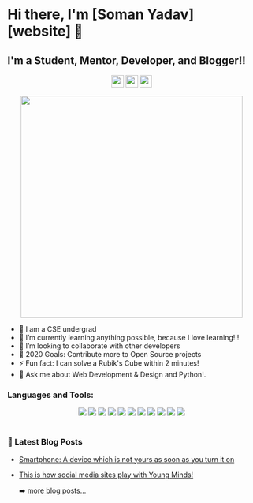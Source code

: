 # Hi there, I'm [Soman Yadav][website] 👋

## I'm a Student, Mentor, Developer, and Blogger!!
<p align='center'>
<a href="https://github.com/somanyadav/"><img src="https://img.shields.io/badge/GitHub-100000?&logo=github&logoColor=white" height=25></a>              <a href="https://www.linkedin.com/in/somanyadav/"><img src="https://img.shields.io/badge/linkedin-%230077B5.svg?logo=linkedin&logoColor=white" height=25></a>   <a href="https://www.instagram.com/beingsoman/"><img src="https://img.shields.io/badge/instagram-%23E4405F.svg?logo=instagram&logoColor=white" height=25></a> 

</p>

<p align='center'>
  <a href="#"><img src="https://github-readme-stats.vercel.app/api?username=somanyadav&show_icons=true&count_private=true&theme=dark" width="450"></a>
</p>


- 🔭 I am a CSE undergrad
- 🌱  I’m currently learning anything possible, because I love learning!!!
- 👯 I’m looking to collaborate with other developers
- 🥅 2020 Goals: Contribute more to Open Source projects
- ⚡ Fun fact: I can solve a Rubik's Cube within 2 minutes!
- 💬 Ask me about Web Development & Design and Python!.



### Languages and Tools:
<center>
<img  src="https://img.shields.io/badge/Python-14354C?&logo=python&logoColor=white"/>
<img  src="https://img.shields.io/badge/numpy%20-%23013243.svg?&style=for-the-badge&logo=numpy&logoColor=white"/>
<img  src="https://img.shields.io/badge/pandas%20-%23150458.svg?&style=for-the-badge&logo=pandas&logoColor=white"/>
<img  src="https://img.shields.io/badge/HTML-239120?logo=html5&logoColor=white"/>
<img  src="https://img.shields.io/badge/CSS-239120?logo=css3&logoColor=white"/>
<img  src="https://img.shields.io/badge/tailwindcss%20-%2338B2AC.svg?&style=for-the-badge&logo=tailwind-css&logoColor=white"/>
<img  src="https://img.shields.io/badge/JavaScript-F7DF1E?logo=javascript&logoColor=black"/>
<img  src="https://img.shields.io/badge/dart-%230175C2.svg?&style=for-the-badge&logo=dart&logoColor=white"/>
<img  src="https://img.shields.io/badge/Flutter%20-%2302569B.svg?&style=for-the-badge&logo=Flutter&logoColor=white"/>
<img  src="https://img.shields.io/badge/Canva%20-%2300C4CC.svg?&style=for-the-badge&logo=Canva&logoColor=white"/>
<img  src="https://img.shields.io/badge/Ubuntu-E95420?style=for-the-badge&logo=ubuntu&logoColor=white"/>
 </center>
<br/>
 


### 📕 Latest Blog Posts

<!-- BLOG-POST-LIST:START -->
- [Smartphone: A device which is not yours as soon as you turn it on](https://medium.com/@somanyadav/smartphone-a-device-which-is-not-yours-as-soon-as-you-turn-it-on-a4368d7815a9)
- [This is how social media sites play with Young Minds!](https://medium.com/@somanyadav/this-is-how-social-media-sites-play-with-young-minds-5cecf3c78a55)

  ➡️ [more blog posts...](https://somanyadav.github.io/Portfolio/#featured)





